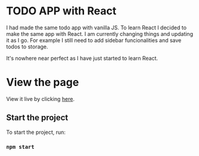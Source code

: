 # TODO APP with React

I had made the same todo app with vanilla JS. To learn React I decided to make the same app with React.
I am currently changing things and updating it as I go.
For example I still need to add sidebar funcionalities and save todos to storage.

It's nowhere near perfect as I have just started to learn React.

# View the page

View it live by clicking [here](https://awrelyah.github.io/react-todo-app/).

## Start the project

To start the project, run:

### `npm start`
